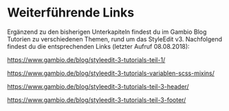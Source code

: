 # Weiterführende Links 

Ergänzend zu den bisherigen Unterkapiteln findest du im Gambio Blog Tutorien zu verschiedenen Themen, rund um das StyleEdit v3. Nachfolgend findest du die entsprechenden Links \(letzter Aufruf 08.08.2018\):

https://www.gambio.de/blog/styleedit-3-tutorials-teil-1/

https://www.gambio.de/blog/styleedit-3-tutorials-variablen-scss-mixins/

https://www.gambio.de/blog/styleedit-3-tutorials-teil-3-header/

https://www.gambio.de/blog/styleedit-3-tutorials-teil-3-footer/



